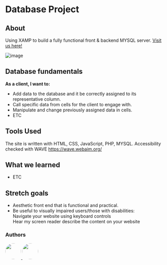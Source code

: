 # Database Project


## About

Using XAMP to build a fully functional front &amp; backend MYSQL server. [Visit us here!](https://)

![image]()

## Database fundamentals

**As a client, I want to:**

- Add data to the database and it be correctly assigned to its representative column.
- Call specific data from cells for the client to engage with.
- Manipulate and change previously assigned data in cells.
- ETC



## Tools Used

The site is written with HTML, CSS, JavaScript, PHP, MYSQL. Accessibility checked with WAVE https://wave.webaim.org/

## What we learned

- ETC

## Stretch goals

- Aesthetic front end that is functional and practical.
- Be useful to visually impaired users/those with disabilities:<br>
  Navigate your website using keyboard controls<br>
  Hear my screen reader describe the content on your website
  
### Authors

<a href="https://github.com/tt01924">
  <img src="https://avatars.githubusercontent.com/u/150555214?v=4" style="border-radius: 50%; width: 50px;">
</a>

<a href="https://github.com/tt01924">
  <img src="https://avatars.githubusercontent.com/u/150555214?v=4" style="border-radius: 50%; width: 50px;">
</a>
